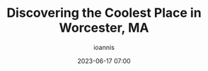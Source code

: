 ---
title: "Discovering the Coolest Place in Worcester, MA"
layout: post
date: 2023-06-17 07:00
image: 
headerImage: true
projects: true
hidden: true
description: "Deciding to make keychains for my app led me to the coolest place in Worcester, MA."
category: project
author: ioannis
externalLink: false
---